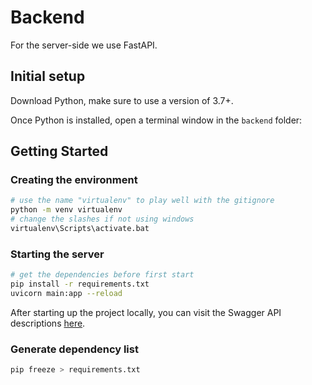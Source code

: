 # Backend

For the server-side we use FastAPI.

## Initial setup

Download Python, make sure to use a version of 3.7+.

Once Python is installed, open a terminal window in the `backend` folder:

## Getting Started

### Creating the environment

```bash
# use the name "virtualenv" to play well with the gitignore
python -m venv virtualenv
# change the slashes if not using windows
virtualenv\Scripts\activate.bat
```

### Starting the server

```bash
# get the dependencies before first start
pip install -r requirements.txt
uvicorn main:app --reload
```

After starting up the project locally, you can visit the Swagger API descriptions [here](http://127.0.0.1:8000/docs).

### Generate dependency list

```bash
pip freeze > requirements.txt
```
